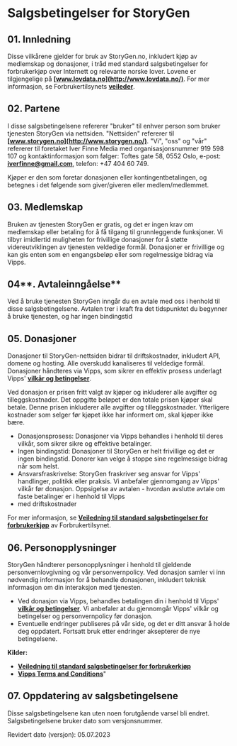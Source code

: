 # Salgsbetingelser for StoryGen

## **01. Innledning**

Disse vilkårene gjelder for bruk av StoryGen.no, inkludert kjøp av medlemskap og donasjoner, i tråd med standard salgsbetingelser for forbrukerkjøp over Internett og relevante norske lover. Lovene er tilgjengelige på **[www.lovdata.no](http://www.lovdata.no/)**. For mer informasjon, se Forbrukertilsynets **[veileder](https://www.forbrukertilsynet.no/lov-og-rett/veiledninger-og-retningslinjer/veiledning-standard-salgsbetingelser-forbrukerkjop-varer-internett)**.

## 02. **Partene**

I disse salgsbetingelsene refererer "bruker" til enhver person som bruker tjenesten StoryGen via nettsiden. "Nettsiden" refererer til **[www.storygen.no](http://www.storygen.no/)**. "Vi", "oss" og "vår" refererer til foretaket Iver Finne Media med organisasjonsnummer 919 598 107 og kontaktinformasjon som følger: Toftes gate 58, 0552 Oslo, e-post: **[iverfinne@gmail.com](mailto:iverfinne@gmail.com)**, telefon: +47 404 60 749.

Kjøper er den som foretar donasjonen eller kontingentbetalingen, og betegnes i det følgende som giver/giveren eller medlem/medlemmet.

## 03. Medlemskap

Bruken av tjenesten StoryGen er gratis, og det er ingen krav om medlemskap eller betaling for å få tilgang til grunnleggende funksjoner. Vi tilbyr imidlertid muligheten for frivillige donasjoner for å støtte videreutviklingen av tjenesten veldedige formål. Donasjoner er frivillige og kan gis enten som en engangsbeløp eller som regelmessige bidrag via Vipps.

## 04**. Avtaleinngåelse**

Ved å bruke tjenesten StoryGen inngår du en avtale med oss i henhold til disse salgsbetingelsene. Avtalen trer i kraft fra det tidspunktet du begynner å bruke tjenesten, og har ingen bindingstid

## 05. **Donasjoner**

Donasjoner til StoryGen-nettsiden bidrar til driftskostnader, inkludert API, domene og hosting. Alle overskudd kanaliseres til veldedige formål. Donasjoner håndteres via Vipps, som sikrer en effektiv prosess underlagt Vipps' **[vilkår og betingelser](https://vipps.no/personvern-og-vilkar/vipps-terms-and-conditions/)**.

Ved donasjon er prisen fritt valgt av kjøper og inkluderer alle avgifter og tilleggskostnader. Det oppgitte beløpet er den totale prisen kjøper skal betale. Denne prisen inkluderer alle avgifter og tilleggskostnader. Ytterligere kostnader som selger før kjøpet ikke har informert om, skal kjøper ikke bære.

- Donasjonsprosess: Donasjoner via Vipps behandles i henhold til deres vilkår, som sikrer sikre og effektive betalinger.
- Ingen bindingstid: Donasjoner til StoryGen er helt frivillige og det er ingen bindingstid. Donorer kan velge å stoppe sine regelmessige bidrag når som helst.
- Ansvarsfraskrivelse: StoryGen fraskriver seg ansvar for Vipps' handlinger, politikk eller praksis. Vi anbefaler gjennomgang av Vipps' vilkår før donasjon. Oppsigelse av avtalen - hvordan avslutte avtale om faste betalinger er i henhold til Vipps
- med driftskostnader

For mer informasjon, se **[Veiledning til standard salgsbetingelser for forbrukerkjøp](https://www.forbrukertilsynet.no/wp-content/uploads/2017/12/Veiledning-til-standard-salgsbetingelser-for-forbrukerkj%C3%B8p_ny-1.pdf)** av Forbrukertilsynet.

## 06. **Personopplysninger**

StoryGen håndterer personopplysninger i henhold til gjeldende personvernlovgivning og vår personvernpolicy. Ved donasjon samler vi inn nødvendig informasjon for å behandle donasjonen, inkludert teknisk informasjon om din interaksjon med tjenesten.

- Ved donasjon via Vipps, behandles betalingen din i henhold til Vipps' **[vilkår og betingelser](https://www.vipps.no/vilkar/vipps/)**. Vi anbefaler at du gjennomgår Vipps' vilkår og betingelser og personvernpolicy før donasjon.
- Eventuelle endringer publiseres på vår side, og det er ditt ansvar å holde deg oppdatert. Fortsatt bruk etter endringer aksepterer de nye betingelsene.

**Kilder:**

- **[Veiledning til standard salgsbetingelser for forbrukerkjøp](https://www.forbrukertilsynet.no/wp-content/uploads/2017/12/Veiledning-til-standard-salgsbetingelser-for-forbrukerkj%C3%B8p_ny-1.pdf)**
- **[Vipps Terms and Conditions](https://www.vipps.no/vilkar/vipps/)**"

## 07. Oppdatering av salgsbetingelsene

Disse salgsbetingelsene kan uten noen forutgående varsel bli endret. Salgsbetingelsene bruker dato som versjonsnummer.

Revidert dato (versjon): 05.07.2023